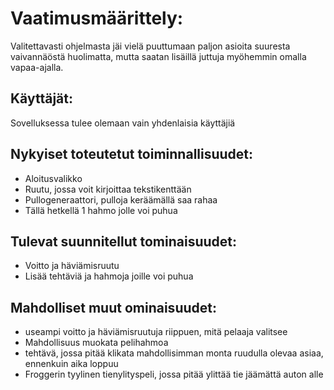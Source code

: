 # Vaatimusmäärittely:
Valitettavasti ohjelmasta jäi vielä puuttumaan paljon asioita suuresta vaivannäöstä huolimatta, mutta saatan lisäillä juttuja myöhemmin omalla vapaa-ajalla.
## Käyttäjät:

Sovelluksessa tulee olemaan vain yhdenlaisia käyttäjiä

## Nykyiset toteutetut toiminnallisuudet:

- Aloitusvalikko
- Ruutu, jossa voit kirjoittaa tekstikenttään
- Pullogeneraattori, pulloja keräämällä saa rahaa
- Tällä hetkellä 1 hahmo jolle voi puhua
    
## Tulevat suunnitellut tominaisuudet:
- Voitto ja häviämisruutu
- Lisää tehtäviä ja hahmoja joille voi puhua

## Mahdolliset muut ominaisuudet:

- useampi voitto ja häviämisruutuja riippuen, mitä pelaaja valitsee
- Mahdollisuus muokata pelihahmoa
- tehtävä, jossa pitää klikata mahdollisimman monta ruudulla olevaa asiaa, ennenkuin aika loppuu
- Froggerin tyylinen tienylityspeli, jossa pitää ylittää tie jäämättä auton alle
